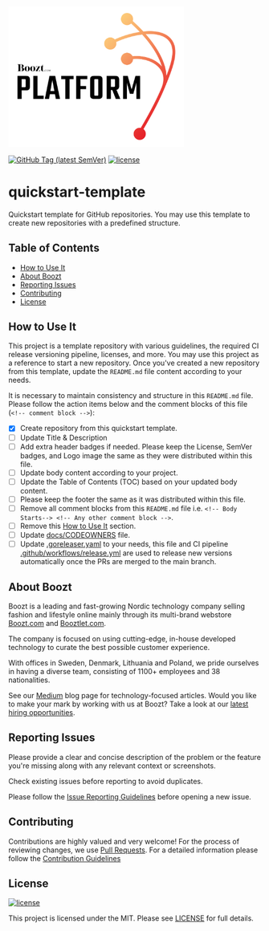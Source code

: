 <!-- Header Starts -->
[<img src="https://raw.githubusercontent.com/boozt-platform/branding/main/assets/img/platform-logo.png" width="350"/>][homepage]

[![GitHub Tag (latest SemVer)](https://img.shields.io/github/v/tag/boozt-platform/quickstart-template.svg?label=latest&sort=semver)][releases]
[![license](https://img.shields.io/badge/license-mit-brightgreen.svg)][license]

<!-- Title & Description -->
# quickstart-template

Quickstart template for GitHub repositories. You may use this template to create new repositories with a predefined structure.
<!-- Header Ends -->

<!-- TOC Starts -->
## Table of Contents

- [How to Use It](#how-to-use-it)
- [About Boozt](#about-boozt)
- [Reporting Issues](#reporting-issues)
- [Contributing](#contributing)
- [License](#license)
<!-- TOC Ends -->

<!-- Body Starts -->
## How to Use It

This project is a template repository with various guidelines, the required CI release versioning pipeline, licenses, and more. You may use this project as a reference to start a new repository. Once you've created a new repository from this template, update the `README.md` file content according to your needs.

It is necessary to maintain consistency and structure in this `README.md` file. Please follow the action items below and the comment blocks of this file (`<!-- comment block -->`):

- [x] Create repository from this quickstart template.
- [ ] Update Title & Description
- [ ] Add extra header badges if needed. Please keep the License, SemVer badges, and Logo image the same as they were distributed within this file.
- [ ] Update body content according to your project.
- [ ] Update the Table of Contents (TOC) based on your updated body content.
- [ ] Please keep the footer the same as it was distributed within this file.
- [ ] Remove all comment blocks from this `README.md` file i.e. `<!-- Body Starts--> <!-- Any other comment block -->`.
- [ ] Remove this [How to Use It](#how-to-use-it) section.
- [ ] Update [docs/CODEOWNERS](docs/CODEOWNERS) file.
- [ ] Update [.goreleaser.yaml](.goreleaser.yaml) to your needs, this file and CI pipeline [.github/workflows/release.yml](.github/workflows/release.yml) are used to release new versions automatically once the PRs are merged to the main branch.
<!-- Body Ends -->

<!-- Footer Starts -->
## About Boozt

Boozt is a leading and fast-growing Nordic technology company selling fashion and lifestyle online mainly through its multi-brand webstore [Boozt.com][boozt] and [Booztlet.com][booztlet].

The company is focused on using cutting-edge, in-house developed technology to curate the best possible customer experience.

With offices in Sweden, Denmark, Lithuania and Poland, we pride ourselves in having a diverse team, consisting of 1100+ employees and 38 nationalities.

See our [Medium][blog] blog page for technology-focused articles. Would you like to make your mark by working with us at Boozt? Take a look at our [latest hiring opportunities][careers].

## Reporting Issues

Please provide a clear and concise description of the problem or the feature you're missing along with any relevant context or screenshots.

Check existing issues before reporting to avoid duplicates.

Please follow the [Issue Reporting Guidelines][issues] before opening a new issue.

## Contributing

Contributions are highly valued and very welcome! For the process of reviewing changes, we use [Pull Requests][pull-request]. For a detailed information please follow the [Contribution Guidelines][contributing]

## License

[![license](https://img.shields.io/badge/license-mit-brightgreen.svg)][license]

This project is licensed under the MIT. Please see [LICENSE][license] for full details.

[homepage]: https://github.com/boozt-platform/quickstart-template
[releases]: https://github.com/boozt-platform/quickstart-template/releases
[issues]: https://github.com/boozt-platform/quickstart-template/issues
[pull-request]: https://github.com/boozt-platform/quickstart-template/pulls
[contributing]: ./docs/CONTRIBUTING.md
[license]: ./LICENSE
[boozt]: https://www.boozt.com/
[booztlet]: https://www.booztlet.com/
[blog]: https://medium.com/boozt-tech
[careers]: https://careers.booztgroup.com/
<!-- Footer Ends -->
